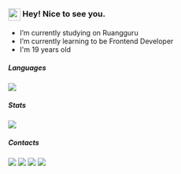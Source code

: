<!--
**nabilaba/nabilaba** is a ✨ _special_ ✨ repository because its `README.md` (this file) appears on your GitHub profile.
-->
<div>
  <h3><img align="center" src="https://emojis.slackmojis.com/emojis/images/1531849430/4246/blob-sunglasses.gif?1531849430" width="25"/> Hey! Nice to see you.</h3>
  <ul>
    <li>I’m currently studying on Ruangguru</li>
    <li>I’m currently learning to be Frontend Developer</li>
    <li>I'm 19 years old</li>
  </ul>
</div>
  
<div>
  <h5>Languages</h5>
  <img align="center" src="https://github-readme-stats.vercel.app/api/top-langs/?username=nabilaba&theme=buefy" />
</div>
<div>
  <h5>Stats</h5>
  <img align="center" src="https://github-readme-stats.vercel.app/api?username=nabilaba&layout=compact&theme=vue&hide=stars,issues&show_icons=true" />
</div>
<div>
  <h5>Contacts</h5>
  <a href="https://web.facebook.com/nabil.bima.7/" alt=""><img src="https://img.shields.io/badge/-Nabil Aba-1877F2?style=flat-square&logo=facebook&logoColor=white"/></a>
  <a href="https://instagram.com/nabil_aba" alt=""><img src="https://img.shields.io/badge/-@nabil_aba-E4405F?style=flat-square&logo=instagram&logoColor=white"/></a>
  <a href="https://www.linkedin.com/in/nabilaba/" alt=""><img src="https://img.shields.io/badge/-nabilaba-0077B5?style=flat-square&logo=linkedin&logoColor=white"/></a>
  <a href="mailto:nabilazizbimaanggita@gmail.com" alt=""><img src="https://img.shields.io/badge/-nabilazizbimaanggita@gmail.com-D14836?style=flat-square&logo=Gmail&logoColor=white"/></a>
 </div>
